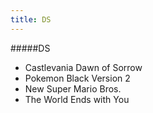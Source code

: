 ```yaml
---
title: DS
---
```


#####DS

- Castlevania Dawn of Sorrow
- Pokemon Black Version 2
- New Super Mario Bros.
- The World Ends with You
